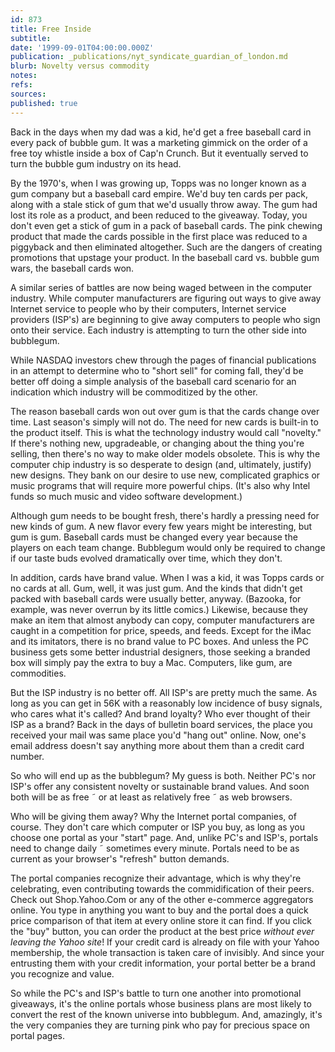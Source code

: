 ```yaml
---
id: 873
title: Free Inside
subtitle: 
date: '1999-09-01T04:00:00.000Z'
publication: _publications/nyt_syndicate_guardian_of_london.md
blurb: Novelty versus commodity
notes: 
refs: 
sources: 
published: true
---
```

Back in the days when my dad was a kid, he'd get a free baseball card in every pack of bubble gum. It was a marketing gimmick on the order of a free toy whistle inside a box of Cap'n Crunch. But it eventually served to turn the bubble gum industry on its head.

By the 1970's, when I was growing up, Topps was no longer known as a gum company but a baseball card empire. We'd buy ten cards per pack, along with a stale stick of gum that we'd usually throw away. The gum had lost its role as a product, and been reduced to the giveaway. Today, you don't even get a stick of gum in a pack of baseball cards. The pink chewing product that made the cards possible in the first place was reduced to a piggyback and then eliminated altogether. Such are the dangers of creating promotions that upstage your product. In the baseball card vs. bubble gum wars, the baseball cards won.

A similar series of battles are now being waged between in the computer industry. While computer manufacturers are figuring out ways to give away Internet service to people who by their computers, Internet service providers (ISP's) are beginning to give away computers to people who sign onto their service. Each industry is attempting to turn the other side into bubblegum.

While NASDAQ investors chew through the pages of financial publications in an attempt to determine who to "short sell" for coming fall, they'd be better off doing a simple analysis of the baseball card scenario for an indication which industry will be commoditized by the other.

The reason baseball cards won out over gum is that the cards change over time. Last season's simply will not do. The need for new cards is built-in to the product itself. This is what the technology industry would call "novelty." If there's nothing new, upgradeable, or changing about the thing you're selling, then there's no way to make older models obsolete. This is why the computer chip industry is so desperate to design (and, ultimately, justify) new designs. They bank on our desire to use new, complicated graphics or music programs that will require more powerful chips. (It's also why Intel funds so much music and video software development.)

Although gum needs to be bought fresh, there's hardly a pressing need for new kinds of gum. A new flavor every few years might be interesting, but gum is gum. Baseball cards must be changed every year because the players on each team change. Bubblegum would only be required to change if our taste buds evolved dramatically over time, which they don't.

In addition, cards have brand value. When I was a kid, it was Topps cards or no cards at all. Gum, well, it was just gum. And the kinds that didn't get packed with baseball cards were usually better, anyway. (Bazooka, for example, was never overrun by its little comics.) Likewise, because they make an item that almost anybody can copy, computer manufacturers are caught in a competition for price, speeds, and feeds. Except for the iMac and its imitators, there is no brand value to PC boxes. And unless the PC business gets some better industrial designers, those seeking a branded box will simply pay the extra to buy a Mac. Computers, like gum, are commodities.

But the ISP industry is no better off. All ISP's are pretty much the same. As long as you can get in 56K with a reasonably low incidence of busy signals, who cares what it's called? And brand loyalty? Who ever thought of their ISP as a brand? Back in the days of bulletin board services, the place you received your mail was same place you'd "hang out" online. Now, one's email address doesn't say anything more about them than a credit card number.

So who will end up as the bubblegum? My guess is both. Neither PC's nor ISP's offer any consistent novelty or sustainable brand values. And soon both will be as free ˜ or at least as relatively free ˜ as web browsers.

Who will be giving them away? Why the Internet portal companies, of course. They don't care which computer or ISP you buy, as long as you choose one portal as your "start" page. And, unlike PC's and ISP's, portals need to change daily ˜ sometimes every minute. Portals need to be as current as your browser's "refresh" button demands.

The portal companies recognize their advantage, which is why they're celebrating, even contributing towards the commidification of their peers. Check out Shop.Yahoo.Com or any of the other e-commerce aggregators online. You type in anything you want to buy and the portal does a quick price comparison of that item at every online store it can find. If you click the "buy" button, you can order the product at the best price *without ever leaving the Yahoo site*! If your credit card is already on file with your Yahoo membership, the whole transaction is taken care of invisibly. And since your entrusting them with your credit information, your portal better be a brand you recognize and value.

So while the PC's and ISP's battle to turn one another into promotional giveaways, it's the online portals whose business plans are most likely to convert the rest of the known universe into bubblegum. And, amazingly, it's the very companies they are turning pink who pay for precious space on portal pages.

